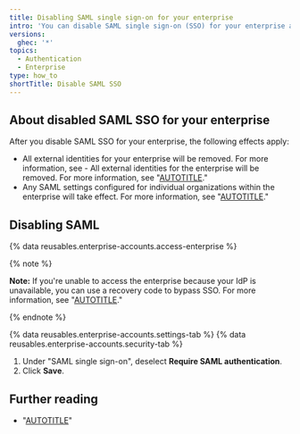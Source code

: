 ```yaml
---
title: Disabling SAML single sign-on for your enterprise
intro: 'You can disable SAML single sign-on (SSO) for your enterprise account.'
versions:
  ghec: '*'
topics:
  - Authentication
  - Enterprise
type: how_to
shortTitle: Disable SAML SSO
---
```


## About disabled SAML SSO for your enterprise

After you disable SAML SSO for your enterprise, the following effects apply:

* All external identities for your enterprise will be removed. For more information, see - All external identities for the enterprise will be removed. For more information, see "[AUTOTITLE](/admin/user-management/managing-users-in-your-enterprise/viewing-and-managing-a-users-saml-access-to-your-enterprise)."
* Any SAML settings configured for individual organizations within the enterprise will take effect. For more information, see "[AUTOTITLE](/organizations/managing-saml-single-sign-on-for-your-organization/enabling-and-testing-saml-single-sign-on-for-your-organization)."

## Disabling SAML

{% data reusables.enterprise-accounts.access-enterprise %}

   {% note %}

   **Note:** If you're unable to access the enterprise because your IdP is unavailable, you can use a recovery code to bypass SSO. For more information, see "[AUTOTITLE](/admin/identity-and-access-management/managing-recovery-codes-for-your-enterprise/accessing-your-enterprise-account-if-your-identity-provider-is-unavailable)."

   {% endnote %}

{% data reusables.enterprise-accounts.settings-tab %}
{% data reusables.enterprise-accounts.security-tab %}
1. Under "SAML single sign-on", deselect **Require SAML authentication**.
1. Click **Save**.

## Further reading

* "[AUTOTITLE](/admin/identity-and-access-management/using-enterprise-managed-users-for-iam/disabling-authentication-for-enterprise-managed-users)"
